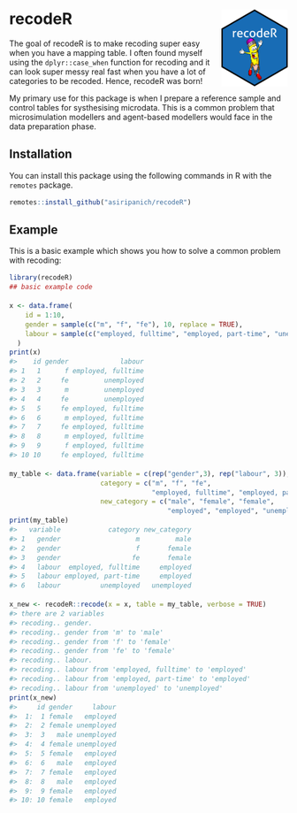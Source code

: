 
<!-- README.md is generated from README.Rmd. Please edit that file -->

# recodeR <img src="man/figures/logo.png" align="right" height="139" />

<!-- badges: start -->

<!-- badges: end -->

The goal of recodeR is to make recoding super easy when you have a mapping table. I often found myself using the
`dplyr::case_when` function for recoding and it can look super messy
real fast when you have a lot of categories to be recoded. Hence,
recodeR was born\!

My primary use for this package is when I prepare a reference sample and control tables for systhesising microdata. This is a common problem that microsimulation modellers and agent-based modellers would face in the data preparation phase.

## Installation

You can install this package using the following commands in R with the
`remotes` package.

``` r
remotes::install_github("asiripanich/recodeR")
```

## Example

This is a basic example which shows you how to solve a common problem with recoding:

``` r
library(recodeR)
## basic example code

x <- data.frame(
    id = 1:10,
    gender = sample(c("m", "f", "fe"), 10, replace = TRUE),
    labour = sample(c("employed, fulltime", "employed, part-time", "unemployed"), 10, replace = TRUE)
  )
print(x)
#>    id gender             labour
#> 1   1      f employed, fulltime
#> 2   2     fe         unemployed
#> 3   3      m         unemployed
#> 4   4     fe         unemployed
#> 5   5     fe employed, fulltime
#> 6   6      m employed, fulltime
#> 7   7     fe employed, fulltime
#> 8   8      m employed, fulltime
#> 9   9      f employed, fulltime
#> 10 10     fe employed, fulltime

my_table <- data.frame(variable = c(rep("gender",3), rep("labour", 3)),
                       category = c("m", "f", "fe",
                                    "employed, fulltime", "employed, part-time", "unemployed"),
                       new_category = c("male", "female", "female",
                                        "employed", "employed", "unemployed"))
print(my_table)
#>   variable            category new_category
#> 1   gender                   m         male
#> 2   gender                   f       female
#> 3   gender                  fe       female
#> 4   labour  employed, fulltime     employed
#> 5   labour employed, part-time     employed
#> 6   labour          unemployed   unemployed

x_new <- recodeR::recode(x = x, table = my_table, verbose = TRUE)
#> there are 2 variables
#> recoding.. gender.
#> recoding.. gender from 'm' to 'male'
#> recoding.. gender from 'f' to 'female'
#> recoding.. gender from 'fe' to 'female'
#> recoding.. labour.
#> recoding.. labour from 'employed, fulltime' to 'employed'
#> recoding.. labour from 'employed, part-time' to 'employed'
#> recoding.. labour from 'unemployed' to 'unemployed'
print(x_new)
#>     id gender     labour
#>  1:  1 female   employed
#>  2:  2 female unemployed
#>  3:  3   male unemployed
#>  4:  4 female unemployed
#>  5:  5 female   employed
#>  6:  6   male   employed
#>  7:  7 female   employed
#>  8:  8   male   employed
#>  9:  9 female   employed
#> 10: 10 female   employed
```
